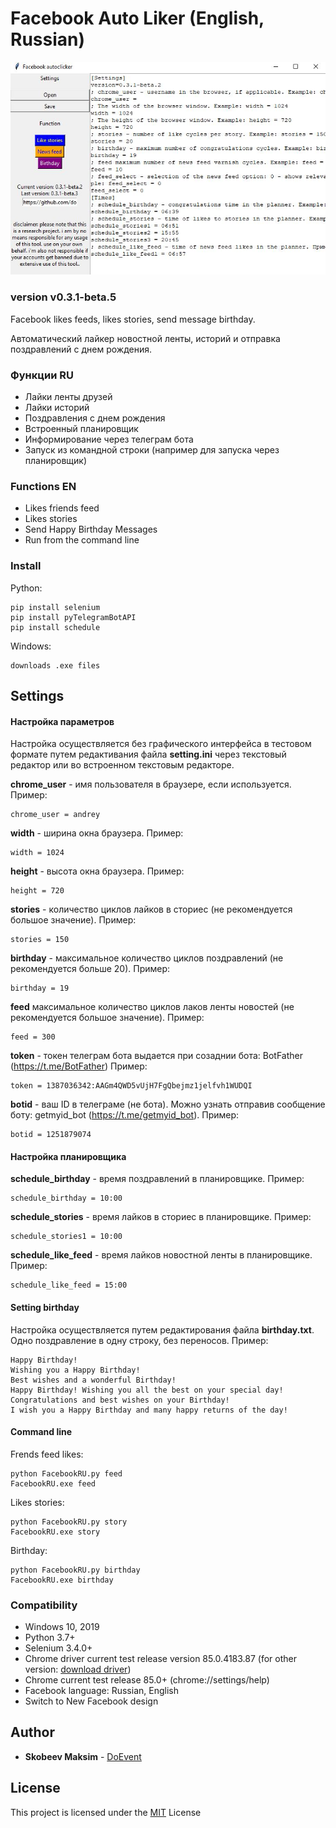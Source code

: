# Facebook Auto Liker (English, Russian)
![alt text](win.jpg)
### version v0.3.1-beta.5
Facebook likes feeds, likes stories, send message birthday.

Автоматический лайкер новостной ленты, историй и отправка поздравлений с днем рождения.

### Функции RU
* Лайки ленты друзей
* Лайки историй
* Поздравления с днем рождения
* Встроенный планировщик
* Информирование через телеграм бота
* Запуск из командной строки (например для запуска через планировщик)

### Functions EN
* Likes friends feed
* Likes stories
* Send Happy Birthday Messages
* Run from the command line

### Install
 Python: 
```
pip install selenium
pip install pyTelegramBotAPI
pip install schedule
```
Windows:
```
downloads .exe files
```
## Settings

#### Настройка параметров
Настройка осуществляется без графического интерфейса в тестовом формате путем редактивания файла **setting.ini** через текстовый редактор или во встроенном текстовым редакторе.

**chrome_user** - имя пользователя в браузере, если используется. Пример:
```
chrome_user = andrey
```
**width** - ширина окна браузера. Пример:
```
width = 1024
```
**height** - высота окна браузера. Пример:
```
height = 720
```
**stories** - количество циклов лайков в сториес  (не рекомендуется большое значение). Пример:
```
stories = 150
```
**birthday** - максимальное количество циклов поздравлений (не рекомендуется больше 20). Пример:
```
birthday = 19
```
**feed** максимальное количество циклов лаков ленты новостей (не рекомендуется большое значение). Пример:
```
feed = 300
```
**token** - токен телеграм бота выдается при созаднии бота: BotFather (https://t.me/BotFather) Пример:
```
token = 1387036342:AAGm4QWD5vUjH7FgQbejmz1jelfvh1WUDQI
```
**botid** - ваш ID в телеграме (не бота). Можно узнать отправив сообщение боту: getmyid_bot (https://t.me/getmyid_bot). Пример:
```
botid = 1251879074
```
#### Настройка планировщика 
**schedule_birthday** - время поздравлений в планировщике. Пример:
```
schedule_birthday = 10:00
```
**schedule_stories** - время лайков в сториес в планировщике. Пример:
```
schedule_stories1 = 10:00
```
**schedule_like_feed** - время лайков новостной ленты в планировщике. Пример:
```
schedule_like_feed = 15:00
```
#### Setting birthday 
Настройка осуществляется путем редактирования файла **birthday.txt**. Одно поздравление в одну строку, без переносов. Пример:
```
Happy Birthday!
Wishing you a Happy Birthday!
Best wishes and a wonderful Birthday!
Happy Birthday! Wishing you all the best on your special day!
Congratulations and best wishes on your Birthday!
I wish you a Happy Birthday and many happy returns of the day!
```
#### Command line
Frends feed likes:
```
python FacebookRU.py feed
FacebookRU.exe feed
```
Likes stories:
```
python FacebookRU.py story
FacebookRU.exe story
```
Birthday:
```
python FacebookRU.py birthday
FacebookRU.exe birthday
```
### Compatibility
* Windows 10, 2019
* Python 3.7+
* Selenium 3.4.0+
* Chrome driver current test release version 85.0.4183.87 (for other version: [download driver](https://chromedriver.chromium.org/))
* Chrome current test release 85.0+ (chrome://settings/help)
* Facebook language: Russian, English
* Switch to New Facebook design

## Author
* **Skobeev Maksim** - [DoEvent](https://github.com/doevent/)


## License
This project is licensed under the [MIT](https://en.wikipedia.org/wiki/MIT_License) License
